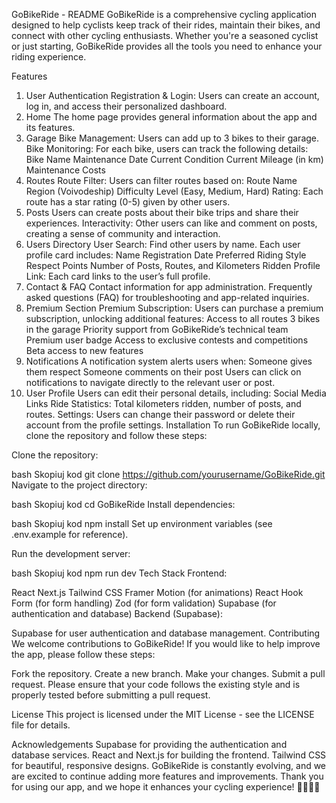 GoBikeRide - README
GoBikeRide is a comprehensive cycling application designed to help cyclists keep track of their rides, maintain their bikes, and connect with other cycling enthusiasts. Whether you're a seasoned cyclist or just starting, GoBikeRide provides all the tools you need to enhance your riding experience.

Features
1. User Authentication
Registration & Login: Users can create an account, log in, and access their personalized dashboard.
2. Home
The home page provides general information about the app and its features.
3. Garage
Bike Management: Users can add up to 3 bikes to their garage.
Bike Monitoring: For each bike, users can track the following details:
Bike Name
Maintenance Date
Current Condition
Current Mileage (in km)
Maintenance Costs
4. Routes
Route Filter: Users can filter routes based on:
Route Name
Region (Voivodeship)
Difficulty Level (Easy, Medium, Hard)
Rating: Each route has a star rating (0-5) given by other users.
5. Posts
Users can create posts about their bike trips and share their experiences.
Interactivity: Other users can like and comment on posts, creating a sense of community and interaction.
6. Users Directory
User Search: Find other users by name.
Each user profile card includes:
Name
Registration Date
Preferred Riding Style
Respect Points
Number of Posts, Routes, and Kilometers Ridden
Profile Link: Each card links to the user’s full profile.
7. Contact & FAQ
Contact information for app administration.
Frequently asked questions (FAQ) for troubleshooting and app-related inquiries.
8. Premium Section
Premium Subscription: Users can purchase a premium subscription, unlocking additional features:
Access to all routes
3 bikes in the garage
Priority support from GoBikeRide’s technical team
Premium user badge
Access to exclusive contests and competitions
Beta access to new features
9. Notifications
A notification system alerts users when:
Someone gives them respect
Someone comments on their post
Users can click on notifications to navigate directly to the relevant user or post.
10. User Profile
Users can edit their personal details, including:
Social Media Links
Ride Statistics: Total kilometers ridden, number of posts, and routes.
Settings: Users can change their password or delete their account from the profile settings.
Installation
To run GoBikeRide locally, clone the repository and follow these steps:

Clone the repository:

bash
Skopiuj kod
git clone https://github.com/yourusername/GoBikeRide.git
Navigate to the project directory:

bash
Skopiuj kod
cd GoBikeRide
Install dependencies:

bash
Skopiuj kod
npm install
Set up environment variables (see .env.example for reference).

Run the development server:

bash
Skopiuj kod
npm run dev
Tech Stack
Frontend:

React
Next.js
Tailwind CSS
Framer Motion (for animations)
React Hook Form (for form handling)
Zod (for form validation)
Supabase (for authentication and database)
Backend (Supabase):

Supabase for user authentication and database management.
Contributing
We welcome contributions to GoBikeRide! If you would like to help improve the app, please follow these steps:

Fork the repository.
Create a new branch.
Make your changes.
Submit a pull request.
Please ensure that your code follows the existing style and is properly tested before submitting a pull request.

License
This project is licensed under the MIT License - see the LICENSE file for details.

Acknowledgements
Supabase for providing the authentication and database services.
React and Next.js for building the frontend.
Tailwind CSS for beautiful, responsive designs.
GoBikeRide is constantly evolving, and we are excited to continue adding more features and improvements. Thank you for using our app, and we hope it enhances your cycling experience! 🚴‍♂️🚴‍♀️
